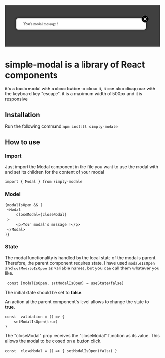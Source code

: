 
![Cover](src/lib/assets/modal-image.PNG)

# simple-modal is a library of React components 

it's a basic modal with a close button to close it, it can also disappear with the keyboard key "escape".
it is a maximum width of 500px and it is responsive.

## Installation

Run the following command:`npm install simply-modale`

## How to use

### Import

Just import the Modal component in the file you want to use the modal with and set its children for the content of your modal

`import { Modal } from simply-modale`

### Model

   ```
   {modalIsOpen && (
    <Modal
	    closeModal={closeModal}
    >
	    <p>Your modal's message !</p>	      
    </Modal>
)}
```

### State

The modal functionality is handled by the local state of the modal's parent. Therefore, the parent component requires state. I have used `modaleIsOpen` and `setModaleIsOpen` as variable names, but you can call them whatever you like.


`` const [modalIsOpen, setModalIsOpen] = useState(false)``



The initial state should be set to __false__.

An action at the parent component's level allows to change the state to __true__.

```
const  validation = () => {
    setModalIsOpen(true)
}

```

The "closeModal" prop receives the "closeModal" function as its value. This allows the modal to be closed on a button click.

``
 const  closeModal = () => {
    setModalIsOpen(false)
 }
``
